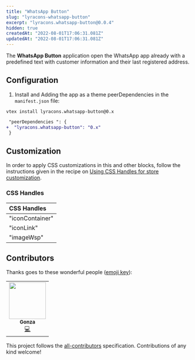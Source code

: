```yaml
---
title: "WhatsApp Button"
slug: "lyracons-whatsapp-button"
excerpt: "lyracons.whatsapp-button@0.0.4"
hidden: true
createdAt: "2022-08-01T17:06:31.081Z"
updatedAt: "2022-08-01T17:06:31.081Z"
---
```

The **WhatsApp Button** application open the WhatsApp app already with a predefined text with customer information and their last registered address.

## Configuration

1. Install and Adding the app as a theme peerDependencies in the `manifest.json` file:

`vtex install lyracons.whatsapp-button@0.x`

```diff
 "peerDependencies ": {
+  "lyracons.whatsapp-button": "0.x"
 }
```

## Customization

In order to apply CSS customizations in this and other blocks, follow the instructions given in the recipe on [Using CSS Handles for store customization](https://vtex.io/docs/recipes/style/using-css-handles-for-store-customization).

### CSS Handles

| CSS Handles     |
| :-------------- |
| "iconContainer" |
| "iconLink"      |
| "imageWsp"      |

<!-- DOCS-IGNORE:start -->

## Contributors

Thanks goes to these wonderful people ([emoji key](https://allcontributors.org/docs/en/emoji-key)):

<!-- ALL-CONTRIBUTORS-LIST:START - Do not remove or modify this section -->
<!-- prettier-ignore-start -->
<!-- markdownlint-disable -->
<table>
  <tr>
    <td align="center"><a href="https://github.com/gonzalomattia"><img src="https://avatars.githubusercontent.com/u/56971749?v=4" width="100px;" alt=""/><br /><sub><b>Gonza</b></sub></a><br /><a href="#" title="Code">💻</a></td>
  </tr>
</table>

<!-- markdownlint-enable -->
<!-- prettier-ignore-end -->

<!-- ALL-CONTRIBUTORS-LIST:END -->

This project follows the [all-contributors](https://github.com/all-contributors/all-contributors) specification. Contributions of any kind welcome!

<!-- DOCS-IGNORE:end -->